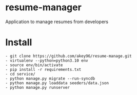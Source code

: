 # resume-manager
Application to manage resumes from developers

# Install
```
- git clone https://github.com/akey96/resume-manage.git
- virtualenv --python=python3.10 env
- source env/bin/activate
- pip install -r requirements.txt
- cd service/
- python manage.py migrate --run-syncdb
- python manage.py loaddata seeders/data.json
- python manage.py runserver
```
